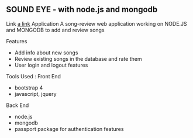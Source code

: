 ## SOUND EYE - with node.js and mongodb ##

Link 
[a link](https://immense-forest-92751.herokuapp.com/)
Application
A song-review web application working on NODE.JS and MONGODB to add and review songs

Features
- Add info about new songs 
- Review existing songs in the database and rate them
- User login and logout features


Tools Used :
Front End 
  - bootstrap 4 
  - javascript, jquery
  
Back End
  - node.js
  - mongodb 
  - passport package for authentication features
